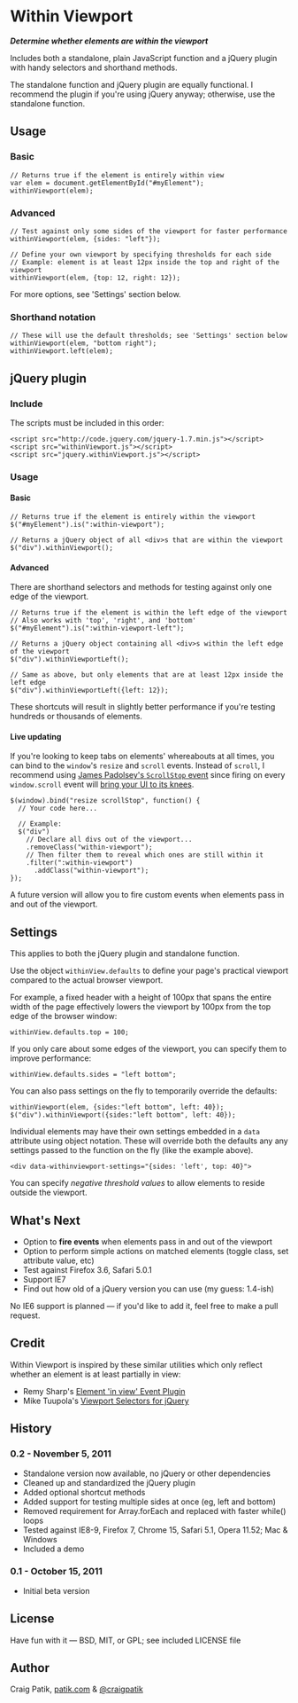 # Within Viewport

***Determine whether elements are within the viewport***

Includes both a standalone, plain JavaScript function and a jQuery plugin with handy selectors and shorthand methods. 

The standalone function and jQuery plugin are equally functional. I recommend the plugin if you're using jQuery anyway; otherwise, use the standalone function.

## Usage

### Basic

    // Returns true if the element is entirely within view
    var elem = document.getElementById("#myElement");
    withinViewport(elem);

### Advanced

    // Test against only some sides of the viewport for faster performance
    withinViewport(elem, {sides: "left"});
    
    // Define your own viewport by specifying thresholds for each side
    // Example: element is at least 12px inside the top and right of the viewport
    withinViewport(elem, {top: 12, right: 12});

For more options, see 'Settings' section below.

### Shorthand notation

    // These will use the default thresholds; see 'Settings' section below
    withinViewport(elem, "bottom right");
    withinViewport.left(elem);
    
## jQuery plugin

### Include

The scripts must be included in this order:

    <script src="http://code.jquery.com/jquery-1.7.min.js"></script>
    <script src="withinViewport.js"></script>
    <script src="jquery.withinViewport.js"></script>

### Usage

#### Basic

    // Returns true if the element is entirely within the viewport
    $("#myElement").is(":within-viewport");

    // Returns a jQuery object of all <div>s that are within the viewport
    $("div").withinViewport();

#### Advanced

There are shorthand selectors and methods for testing against only one edge of the viewport.

    // Returns true if the element is within the left edge of the viewport
    // Also works with 'top', 'right', and 'bottom'
    $("#myElement").is(":within-viewport-left");

    // Returns a jQuery object containing all <div>s within the left edge of the viewport
    $("div").withinViewportLeft();

    // Same as above, but only elements that are at least 12px inside the left edge
    $("div").withinViewportLeft({left: 12});

These shortcuts will result in slightly better performance if you're testing hundreds or thousands of elements.

#### Live updating

If you're looking to keep tabs on elements' whereabouts at all times, you can bind to the `window`'s `resize` and `scroll` events. Instead of `scroll`, I recommend using [James Padolsey's `ScrollStop` event](http://james.padolsey.com/javascript/special-scroll-events-for-jquery/) since firing on every `window.scroll` event will [bring your UI to its knees](http://ejohn.org/blog/learning-from-twitter/).

    $(window).bind("resize scrollStop", function() {
      // Your code here...
      
      // Example:
      $("div")
        // Declare all divs out of the viewport...
        .removeClass("within-viewport");
        // Then filter them to reveal which ones are still within it
        .filter(":within-viewport")
          .addClass("within-viewport");
    });

A future version will allow you to fire custom events when elements pass in and out of the viewport.

## Settings

This applies to both the jQuery plugin and standalone function.

Use the object `withinView.defaults` to define your page's practical viewport compared to the actual browser viewport. 

For example, a fixed header with a height of 100px that spans the entire width of the page effectively lowers the viewport by 100px from the top edge of the browser window:

    withinView.defaults.top = 100;

If you only care about some edges of the viewport, you can specify them to improve performance:

    withinView.defaults.sides = "left bottom";

You can also pass settings on the fly to temporarily override the defaults:

    withinViewport(elem, {sides:"left bottom", left: 40});
    $("div").withinViewport({sides:"left bottom", left: 40});

Individual elements may have their own settings embedded in a `data` attribute using object notation. These will override both the defaults any any settings passed to the function on the fly (like the example above).

    <div data-withinviewport-settings="{sides: 'left', top: 40}">

You can specify *negative threshold values* to allow elements to reside outside the viewport.

## What's Next

- Option to **fire events** when elements pass in and out of the viewport
- Option to perform simple actions on matched elements (toggle class, set attribute value, etc)
- Test against Firefox 3.6, Safari 5.0.1
- Support IE7
- Find out how old of a jQuery version you can use (my guess: 1.4-ish)

No IE6 support is planned &mdash; if you'd like to add it, feel free to make a pull request.

## Credit

Within Viewport is inspired by these similar utilities which only reflect whether an element is at least partially in view:

* Remy Sharp's [Element 'in view' Event Plugin](http://remysharp.com/2009/01/26/element-in-view-event-plugin/)
* Mike Tuupola's [Viewport Selectors for jQuery](http://www.appelsiini.net/projects/viewport)

## History

### 0.2 - November 5, 2011

- Standalone version now available, no jQuery or other dependencies
- Cleaned up and standardized the jQuery plugin
- Added optional shortcut methods
- Added support for testing multiple sides at once (eg, left and bottom)
- Removed requirement for Array.forEach and replaced with faster while() loops
- Tested against IE8-9, Firefox 7, Chrome 15, Safari 5.1, Opera 11.52; Mac & Windows
- Included a demo

### 0.1 - October 15, 2011

- Initial beta version

## License

Have fun with it &mdash; BSD, MIT, or GPL; see included LICENSE file

## Author

Craig Patik, [patik.com](http://patik.com/) & [@craigpatik](https://twitter.com/craigpatik)
